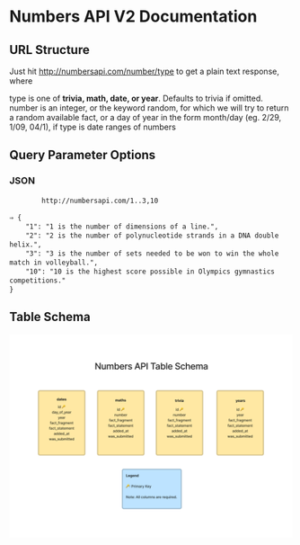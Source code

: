 # Numbers API V2 Documentation

## URL Structure

Just hit http://numbersapi.com/number/type to get a plain text response, where

type is one of **trivia, math, date, or year**. Defaults to trivia if omitted.
number is
an integer, or
the keyword random, for which we will try to return a random available fact, or
a day of year in the form month/day (eg. 2/29, 1/09, 04/1), if type is date
ranges of numbers

## Query Parameter Options

### JSON

            http://numbersapi.com/1..3,10
```
⇒ {
    "1": "1 is the number of dimensions of a line.",
    "2": "2 is the number of polynucleotide strands in a DNA double helix.",
    "3": "3 is the number of sets needed to be won to win the whole match in volleyball.",
    "10": "10 is the highest score possible in Olympics gymnastics competitions."
}
```

## Table Schema

![db Table Schema](../nums_api/static/numbers-api-table-schema.png)
